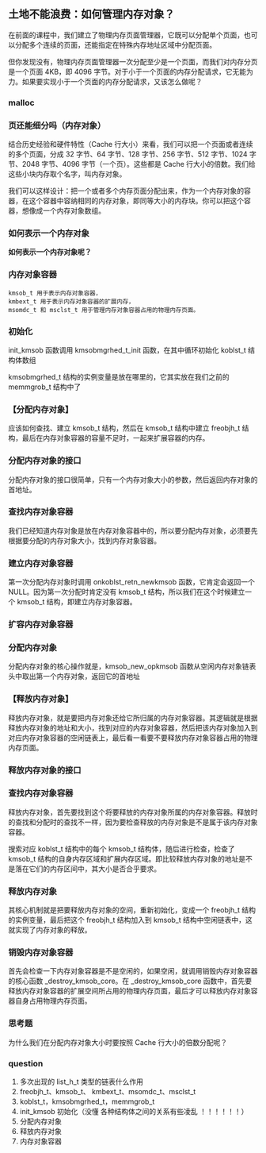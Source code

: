 ## 土地不能浪费：如何管理内存对象？

在前面的课程中，我们建立了物理内存页面管理器，它既可以分配单个页面，也可以分配多个连续的页面，还能指定在特殊内存地址区域中分配页面。

但你发现没有，物理内存页面管理器一次分配至少是一个页面，而我们对内存分页是一个页面 4KB，即 4096 字节。对于小于一个页面的内存分配请求，它无能为力。如果要实现小于一个页面的内存分配请求，又该怎么做呢？

### malloc
### 页还能细分吗（内存对象）

结合历史经验和硬件特性（Cache 行大小）来看，我们可以把一个页面或者连续的多个页面，分成 32 字节、64 字节、128 字节、256 字节、512 字节、1024 字节、2048 字节、4096 字节（一个页）。这些都是 Cache 行大小的倍数。我们给这些小块内存取个名字，叫内存对象。

我们可以这样设计：把一个或者多个内存页面分配出来，作为一个内存对象的容器，在这个容器中容纳相同的内存对象，即同等大小的内存块。你可以把这个容器，想像成一个内存对象数组。

### 如何表示一个内存对象

**如何表示一个内存对象呢？**

### 内存对象容器

    kmsob_t 用于表示内存对象容器，
    kmbext_t 用于表示内存对象容器的扩展内存，
    msomdc_t 和 msclst_t 用于管理内存对象容器占用的物理内存页面。


### 初始化 

init_kmsob 函数调用 kmsobmgrhed_t_init 函数，在其中循环初始化 koblst_t 结构体数组

kmsobmgrhed_t 结构的实例变量是放在哪里的，它其实放在我们之前的 memmgrob_t 结构中了

### 【分配内存对象】

应该如何查找、建立 kmsob_t 结构，然后在 kmsob_t 结构中建立 freobjh_t 结构，最后在内存对象容器的容量不足时，一起来扩展容器的内存。

### 分配内存对象的接口

分配内存对象的接口很简单，只有一个内存对象大小的参数，然后返回内存对象的首地址。

### 查找内存对象容器

我们已经知道内存对象是放在内存对象容器中的，所以要分配内存对象，必须要先根据要分配的内存对象大小，找到内存对象容器。

### 建立内存对象容器

第一次分配内存对象时调用 onkoblst_retn_newkmsob 函数，它肯定会返回一个 NULL。因为第一次分配时肯定没有 kmsob_t 结构，所以我们在这个时候建立一个 kmsob_t 结构，即建立内存对象容器。

### 扩容内存对象容器

### 分配内存对象

分配内存对象的核心操作就是，kmsob_new_opkmsob 函数从空闲内存对象链表头中取出第一个内存对象，返回它的首地址

### 【释放内存对象】

释放内存对象，就是要把内存对象还给它所归属的内存对象容器。其逻辑就是根据释放内存对象的地址和大小，找到对应的内存对象容器，然后把该内存对象加入到对应内存对象容器的空闲链表上，最后看一看要不要释放内存对象容器占用的物理内存页面。

### 释放内存对象的接口

### 查找内存对象容器

释放内存对象，首先要找到这个将要释放的内存对象所属的内存对象容器。释放时的查找和分配时的查找不一样，因为要检查释放的内存对象是不是属于该内存对象容器。

搜索对应 koblst_t 结构中的每个 kmsob_t 结构体，随后进行检查，检查了 kmsob_t 结构的自身内存区域和扩展内存区域。即比较释放内存对象的地址是不是落在它们的内存区间中，其大小是否合乎要求。

### 释放内存对象

其核心机制就是把要释放内存对象的空间，重新初始化，变成一个 freobjh_t 结构的实例变量，最后把这个 freobjh_t 结构加入到 kmsob_t 结构中空闲链表中，这就实现了内存对象的释放。

### 销毁内存对象容器

首先会检查一下内存对象容器是不是空闲的，如果空闲，就调用销毁内存对象容器的核心函数 _destroy_kmsob_core。在 _destroy_kmsob_core 函数中，首先要释放内存对象容器的扩展空间所占用的物理内存页面，最后才可以释放内存对象容器自身占用物理内存页面。

### 思考题

为什么我们在分配内存对象大小时要按照 Cache 行大小的倍数分配呢？

### question

1. 多次出现的 list_h_t 类型的链表什么作用
2. freobjh_t、kmsob_t、 kmbext_t、msomdc_t、msclst_t
3. koblst_t，kmsobmgrhed_t，memmgrob_t
4. init_kmsob 初始化（没懂 各种结构体之间的关系有些凌乱 ！！！！！！）
5. 分配内存对象
6. 释放内存对象
7. 内存对象容器

